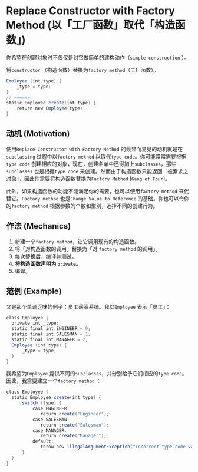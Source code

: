 # Replace Constructor with Factory Method (以「工厂函数」取代「构造函数」)

你希望在创建对象时不仅仅是对它做简单的建构动作（`simple construction` ）。

将`constructor` （构造函数）替换为`factory method`（工厂函数）。

```java
Employee (int type) {
    _type = type;
}
// =====>
static Employee create(int type) {
    return new Employee(type);
}
```

## 动机 (Motivation)

使用`Replace Constructor with Factory Method` 的最显而易见的动机就是在`subclassing` 过程中以`factory method` 以取代`type code`。你可能常常需要根据`type code` 创建相应的对象，现在，创建名单中还得加上`subclasses`，那些`subclasses` 也是根据`type code` 来创建。然而由于构造函数只能返回「被索求之对象」，因此你需要将构造函数替换为`Factory Method` [`Gang of Four`]。

此外，如果构造函数的功能不能满足你的需要，也可以使用`factory method` 来代替它。`Factory method` 也是`Change Value to Reference` 的基础。你也可以令你的`factory method` 根据参数的个数和型别，选择不同的创建行为。

## 作法 (Mechanics)

1. 新建一个`factory method`，让它调用现有的构造函数。
2. 将「对构造函数的调用」替换为「对 `factory method` 的调用」。
3. 每次替换后，编译并测试。
4. **将构造函数声明为 `private`。**
5. 编译。

## 范例 (Example)

又是那个单调乏味的例子：员工薪资系统。我以`Employee` 表示「员工」：

```java
class Employee {
  private int _type;
  static final int ENGINEER = 0;
  static final int SALESMAN = 1;
  static final int MANAGER = 2;
  Employee (int type) {
      _type = type;
  }
}
```

我希望为`Employee` 提供不同的`subclasses`，并分别给予它们相应的`type code`。因此，我需要建立一个`factory method` ：

```java
class Employee {
  static Employee create(int type) {
      switch (type) {
          case ENGINEER:
             return create("Engineer");
          case SALESMAN:
             return create("Salesman");
          case MANAGER:
             return create("Manager");
          default:
             throw new IllegalArgumentException("Incorrect type code value");
      }
  }
}
```

